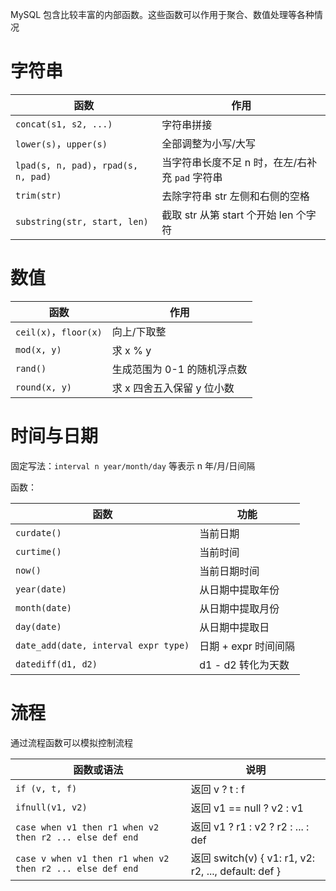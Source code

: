 MySQL 包含比较丰富的内部函数。这些函数可以作用于聚合、数值处理等各种情况

# 字符串

| 函数                                 | 作用                                            |
| ------------------------------------ | ----------------------------------------------- |
| `concat(s1, s2, ...)`                | 字符串拼接                                      |
| `lower(s)`，`upper(s)`               | 全部调整为小写/大写                             |
| `lpad(s, n, pad)`，`rpad(s, n, pad)` | 当字符串长度不足 n 时，在左/右补充 `pad` 字符串 |
| `trim(str)`                          | 去除字符串 str 左侧和右侧的空格                 |
| `substring(str, start, len)`         | 截取 str 从第 start 个开始 len 个字符           |

# 数值

| 函数                  | 作用                        |
| --------------------- | --------------------------- |
| `ceil(x)`，`floor(x)` | 向上/下取整                 |
| `mod(x, y)`           | 求 x % y                    |
| `rand()`              | 生成范围为 0-1 的随机浮点数 |
| `round(x, y)`         | 求 x 四舍五入保留 y 位小数  |

# 时间与日期

固定写法：`interval n year/month/day` 等表示 n 年/月/日间隔

函数：

| 函数                                 | 功能                 |
| ------------------------------------ | -------------------- |
| `curdate()`                          | 当前日期             |
| `curtime()`                          | 当前时间             |
| `now()`                              | 当前日期时间         |
| `year(date)`                         | 从日期中提取年份     |
| `month(date)`                        | 从日期中提取月份     |
| `day(date)`                          | 从日期中提取日       |
| `date_add(date, interval expr type)` | 日期 + expr 时间间隔 |
| `datediff(d1, d2)`                   | d1 - d2 转化为天数   |

# 流程

通过流程函数可以模拟控制流程

| 函数或语法                                                | 说明                                                 |
| --------------------------------------------------------- | ---------------------------------------------------- |
| `if (v, t, f)`                                            | 返回 v ? t : f                                       |
| `ifnull(v1, v2)`                                          | 返回 v1 == null ? v2 : v1                            |
| `case when v1 then r1 when v2 then r2 ... else def end`   | 返回 v1 ? r1 : v2 ? r2 : ... : def                   |
| `case v when v1 then r1 when v2 then r2 ... else def end` | 返回 switch(v) { v1: r1, v2: r2, ..., default: def } |

